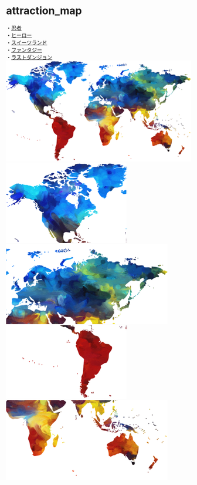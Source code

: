 # attraction_map
・[忍者](https://takajo-soft39.github.io/Ninja-World/)  
・[ヒーロー](https://takajo-soft39.github.io/Hero-World/)  
・[スイーツランド](https://takajo-soft10.github.io/atraction/)  
・[ファンタジー](https://takajyo-soft07.github.io/homepage/)  
・[ラストダンジョン](https://takajyo-soft39.github.io/Last-Dungeon/)  
[![アトラクション](colorful-1974699_1920.png)](https://pixabay.com/)  
<a href="https://takajo-soft39.github.io/Hero-World/"><img src="colorful-leftup.png" width=328 /></a><a href="https://takajo-soft10.github.io/atraction/"><img src="colorful-rightup.png" width=440 /></a>
<a href="https://takajyo-soft07.github.io/homepage/"><img src="colorful-leftdown.png" width=328 /></a><a href="https://takajo-soft39.github.io/Ninja-World/"><img src="colorful-rightdown.png" width=440 /></a>
